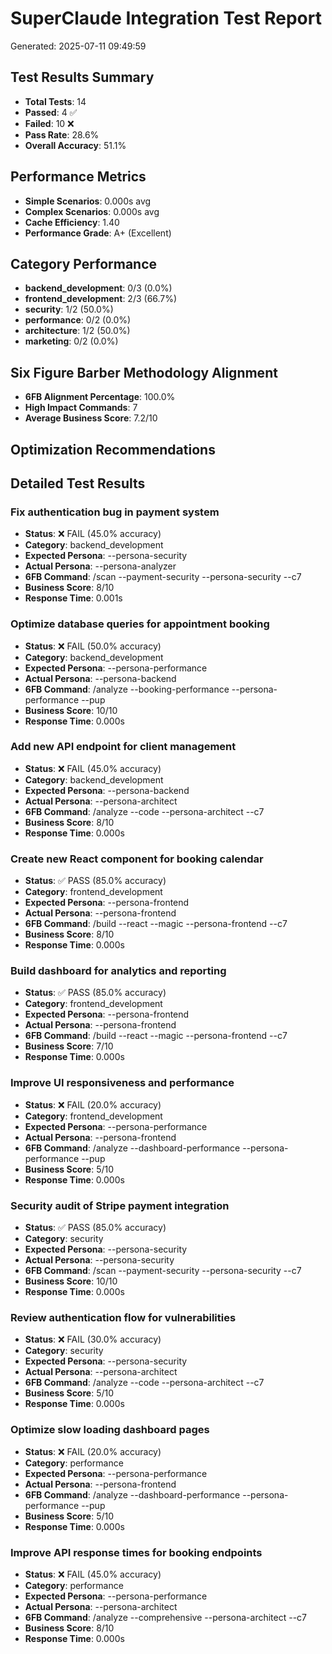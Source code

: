 
# SuperClaude Integration Test Report
Generated: 2025-07-11 09:49:59

## Test Results Summary
- **Total Tests**: 14
- **Passed**: 4 ✅
- **Failed**: 10 ❌
- **Pass Rate**: 28.6%
- **Overall Accuracy**: 51.1%

## Performance Metrics
- **Simple Scenarios**: 0.000s avg
- **Complex Scenarios**: 0.000s avg
- **Cache Efficiency**: 1.40
- **Performance Grade**: A+ (Excellent)

## Category Performance
- **backend_development**: 0/3 (0.0%)
- **frontend_development**: 2/3 (66.7%)
- **security**: 1/2 (50.0%)
- **performance**: 0/2 (0.0%)
- **architecture**: 1/2 (50.0%)
- **marketing**: 0/2 (0.0%)

## Six Figure Barber Methodology Alignment
- **6FB Alignment Percentage**: 100.0%
- **High Impact Commands**: 7
- **Average Business Score**: 7.2/10

## Optimization Recommendations

## Detailed Test Results

### Fix authentication bug in payment system
- **Status**: ❌ FAIL (45.0% accuracy)
- **Category**: backend_development
- **Expected Persona**: --persona-security
- **Actual Persona**: --persona-analyzer
- **6FB Command**: /scan --payment-security --persona-security --c7
- **Business Score**: 8/10
- **Response Time**: 0.001s

### Optimize database queries for appointment booking
- **Status**: ❌ FAIL (50.0% accuracy)
- **Category**: backend_development
- **Expected Persona**: --persona-performance
- **Actual Persona**: --persona-backend
- **6FB Command**: /analyze --booking-performance --persona-performance --pup
- **Business Score**: 10/10
- **Response Time**: 0.000s

### Add new API endpoint for client management
- **Status**: ❌ FAIL (45.0% accuracy)
- **Category**: backend_development
- **Expected Persona**: --persona-backend
- **Actual Persona**: --persona-architect
- **6FB Command**: /analyze --code --persona-architect --c7
- **Business Score**: 8/10
- **Response Time**: 0.000s

### Create new React component for booking calendar
- **Status**: ✅ PASS (85.0% accuracy)
- **Category**: frontend_development
- **Expected Persona**: --persona-frontend
- **Actual Persona**: --persona-frontend
- **6FB Command**: /build --react --magic --persona-frontend --c7
- **Business Score**: 8/10
- **Response Time**: 0.000s

### Build dashboard for analytics and reporting
- **Status**: ✅ PASS (85.0% accuracy)
- **Category**: frontend_development
- **Expected Persona**: --persona-frontend
- **Actual Persona**: --persona-frontend
- **6FB Command**: /build --react --magic --persona-frontend --c7
- **Business Score**: 7/10
- **Response Time**: 0.000s

### Improve UI responsiveness and performance
- **Status**: ❌ FAIL (20.0% accuracy)
- **Category**: frontend_development
- **Expected Persona**: --persona-performance
- **Actual Persona**: --persona-frontend
- **6FB Command**: /analyze --dashboard-performance --persona-performance --pup
- **Business Score**: 5/10
- **Response Time**: 0.000s

### Security audit of Stripe payment integration
- **Status**: ✅ PASS (85.0% accuracy)
- **Category**: security
- **Expected Persona**: --persona-security
- **Actual Persona**: --persona-security
- **6FB Command**: /scan --payment-security --persona-security --c7
- **Business Score**: 10/10
- **Response Time**: 0.000s

### Review authentication flow for vulnerabilities
- **Status**: ❌ FAIL (30.0% accuracy)
- **Category**: security
- **Expected Persona**: --persona-security
- **Actual Persona**: --persona-architect
- **6FB Command**: /analyze --code --persona-architect --c7
- **Business Score**: 5/10
- **Response Time**: 0.000s

### Optimize slow loading dashboard pages
- **Status**: ❌ FAIL (20.0% accuracy)
- **Category**: performance
- **Expected Persona**: --persona-performance
- **Actual Persona**: --persona-frontend
- **6FB Command**: /analyze --dashboard-performance --persona-performance --pup
- **Business Score**: 5/10
- **Response Time**: 0.000s

### Improve API response times for booking endpoints
- **Status**: ❌ FAIL (45.0% accuracy)
- **Category**: performance
- **Expected Persona**: --persona-performance
- **Actual Persona**: --persona-architect
- **6FB Command**: /analyze --comprehensive --persona-architect --c7
- **Business Score**: 8/10
- **Response Time**: 0.000s
